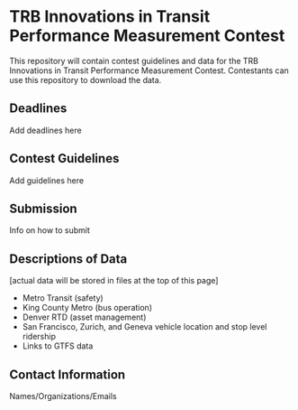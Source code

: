 # TRB Innovations in Transit Performance Measurement Contest

This repository will contain contest guidelines and data for the TRB Innovations in Transit Performance Measurement Contest.  Contestants can use this repository to download the data.

## Deadlines
Add deadlines here

## Contest Guidelines
Add guidelines here

## Submission
Info on how to submit

## Descriptions of Data
[actual data will be stored in files at the top of this page]
* Metro Transit (safety)
* King County Metro (bus operation)
* Denver RTD (asset management)
* San Francisco, Zurich, and Geneva vehicle location and stop level ridership
* Links to GTFS data


## Contact Information
Names/Organizations/Emails
